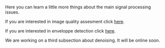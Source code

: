 Here you can learn a little more things about the main signal processing issues. 

If you are interested in image quality assesment click [here](/references/sigproc/IMGQ_metrics.md).

If you are interested in enveloppe detection click [here](/references/sigproc/enveloppe_extraction.md).

We are working on a third subsection about denoising. It will be online soon.
